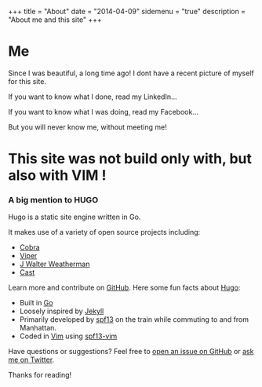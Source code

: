 +++
title = "About"
date = "2014-04-09"
sidemenu = "true"
description = "About me and this site"
+++

# Me 

Since I was beautiful, a long time ago! I dont have a recent picture of myself for this site.

If you want to know what I done, read my LinkedIn...

If you want to know what I was doing, read my Facebook...

But you will never know me, without meeting me!




# This site was not build only with, but also with VIM !
### A big mention to HUGO

Hugo is a static site engine written in Go.


It makes use of a variety of open source projects including:

* [Cobra](https://github.com/spf13/cobra)
* [Viper](https://github.com/spf13/viper)
* [J Walter Weatherman](https://github.com/spf13/jWalterWeatherman)
* [Cast](https://github.com/spf13/cast)

Learn more and contribute on [GitHub](https://github.com/spf13). Here some fun facts about [Hugo](http://gohugo.io/):

* Built in [Go](http://golang.org/)
* Loosely inspired by [Jekyll](http://jekyllrb.com/)
* Primarily developed by [spf13](http://spf13.com/) on the train while commuting to and from Manhattan.
* Coded in [Vim](http://vim.org) using [spf13-vim](http://vim.spf13.com/)

Have questions or suggestions? Feel free to [open an issue on GitHub](https://github.com/spf13/hugo/issues/new) or [ask me on Twitter](https://twitter.com/spf13).

Thanks for reading!
